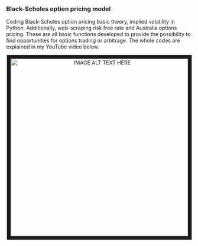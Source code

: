 ### Black-Scholes option pricing model

<p>
  Coding Black-Scholes option pricing basic theory, implied volatility in Python. Additionally, web-scraping risk free rate and Australia options pricing. These are all basic functions developed to provide the possibility to find opportunities for options trading or arbitrage. The whole codes are explained in my YouTube video below.
</p>
<p align=center>
<a href="http://www.youtube.com/watch?feature=player_embedded&v=E5vKRAya_Xw
" target="_blank"><img src="http://img.youtube.com/vi/E5vKRAya_Xw/0.jpg" 
alt="IMAGE ALT TEXT HERE" width="480" border="10" /></a>
</p>
